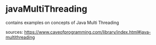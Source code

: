 # javaMultiThreading
contains examples on concepts of Java Multi Threading

sources:
https://www.caveofprogramming.com/library/index.html#java-multithreading
